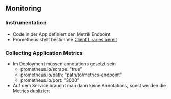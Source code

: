 ## Monitoring

### Instrumentation

- Code in der App definiert den Metrik Endpoint
- Prometheus stellt bestimmte [Client Liraries bereit](https://prometheus.io/docs/instrumenting/clientlibs/)

### Collecting Application Metrics

- Im Deployment müssen annotations gesetzt sein
  - prometheus.io/scrape: "true"
  - prometheus.io/path: "path/to/metrics-endpoint"
  - prometheus.io/port: "3000"
- Auf dem Service braucht man dann keine Annotations, sonst werden die Metrics dupliziert
